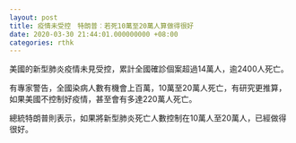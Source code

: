 ```yaml
---
layout: post
title: 疫情未受控　特朗普︰若死10萬至20萬人算做得很好
date: 2020-03-30 21:44:01.000000000 +08:00
categories: rthk
---
```


美國的新型肺炎疫情未見受控，累計全國確診個案超過14萬人，逾2400人死亡。

有專家警告，全國染病人數有機會上百萬，10萬至20萬人死亡，有研究更推算，如果美國不控制好疫情，甚至會有多達220萬人死亡。

總統特朗普則表示，如果將新型肺炎死亡人數控制在10萬人至20萬人，已經做得很好。
